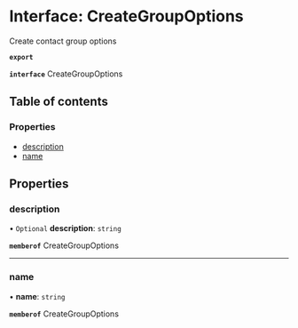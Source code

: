 # Interface: CreateGroupOptions

Create contact group options

**`export`**

**`interface`** CreateGroupOptions

## Table of contents

### Properties

- [description](CreateGroupOptions.md#description)
- [name](CreateGroupOptions.md#name)

## Properties

### <a id="description" name="description"></a> description

• `Optional` **description**: `string`

**`memberof`** CreateGroupOptions

___

### <a id="name" name="name"></a> name

• **name**: `string`

**`memberof`** CreateGroupOptions
